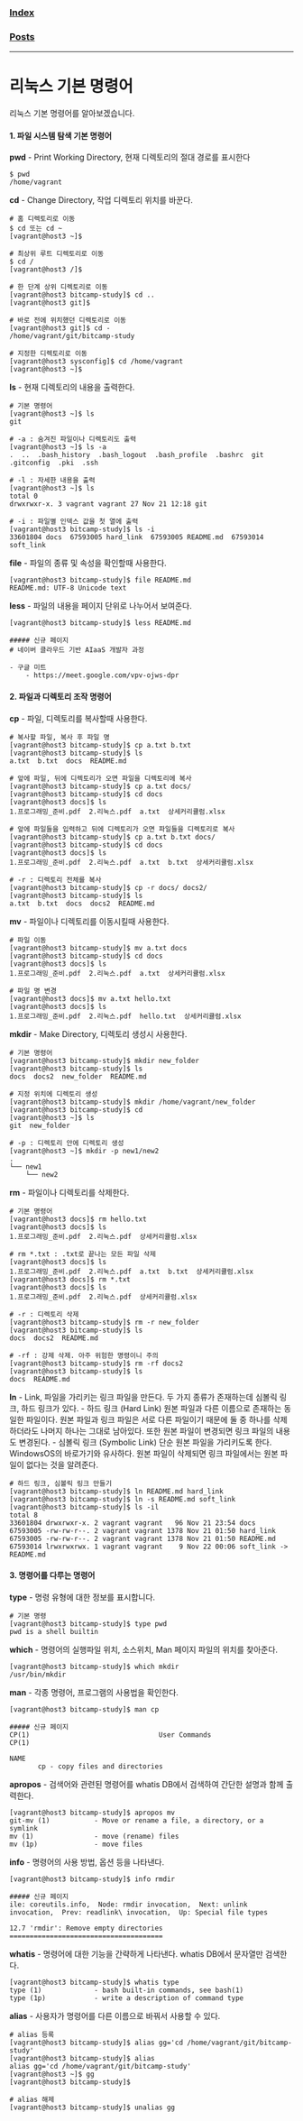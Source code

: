 ### [Index](README.md)

### [Posts](../POSTS.md)

----------------------

# 리눅스 기본 명령어

리눅스 기본 명령어를 알아보겠습니다.

#### 1. 파일 시스템 탐색 기본 명령어

**pwd** - 
    Print Working Directory, 현재 디렉토리의 절대 경로를 표시한다
```
$ pwd
/home/vagrant
```

**cd** - 
    Change Directory, 작업 디렉토리 위치를 바꾼다.

```
# 홈 디렉토리로 이동
$ cd 또는 cd ~
[vagrant@host3 ~]$

# 최상위 루트 디렉토리로 이동
$ cd /
[vagrant@host3 /]$

# 한 단계 상위 디렉토리로 이동
[vagrant@host3 bitcamp-study]$ cd ..
[vagrant@host3 git]$

# 바로 전에 위치했던 디렉토리로 이동
[vagrant@host3 git]$ cd -
/home/vagrant/git/bitcamp-study

# 지정한 디렉토리로 이동
[vagrant@host3 sysconfig]$ cd /home/vagrant
[vagrant@host3 ~]$
```

**ls** - 
    현재 디렉토리의 내용을 출력한다.
```
# 기본 명령어
[vagrant@host3 ~]$ ls
git

# -a : 숨겨진 파일이나 디렉토리도 출력
[vagrant@host3 ~]$ ls -a
.  ..  .bash_history  .bash_logout  .bash_profile  .bashrc  git  .gitconfig  .pki  .ssh

# -l : 자세한 내용을 출력
[vagrant@host3 ~]$ ls
total 0
drwxrwxr-x. 3 vagrant vagrant 27 Nov 21 12:18 git

# -i : 파일별 인덱스 값을 첫 열에 출력
[vagrant@host3 bitcamp-study]$ ls -i
33601804 docs  67593005 hard_link  67593005 README.md  67593014 soft_link
```


**file** - 
    파일의 종류 및 속성을 확인할때 사용한다.
```
[vagrant@host3 bitcamp-study]$ file README.md
README.md: UTF-8 Unicode text
```

**less** - 
    파일의 내용을 페이지 단위로 나누어서 보여준다.
```
[vagrant@host3 bitcamp-study]$ less README.md

##### 신규 페이지 
# 네이버 클라우드 기반 AIaaS 개발자 과정

- 구글 미트
    - https://meet.google.com/vpv-ojws-dpr
```


#### 2. 파일과 디렉토리 조작 명령어

**cp** - 
    파일, 디렉토리를 복사할때 사용한다.
```
# 복사할 파일, 복사 후 파일 명
[vagrant@host3 bitcamp-study]$ cp a.txt b.txt
[vagrant@host3 bitcamp-study]$ ls
a.txt  b.txt  docs  README.md

# 앞에 파일, 뒤에 디렉토리가 오면 파일을 디렉토리에 복사
[vagrant@host3 bitcamp-study]$ cp a.txt docs/
[vagrant@host3 bitcamp-study]$ cd docs
[vagrant@host3 docs]$ ls
1.프로그래밍_준비.pdf  2.리눅스.pdf  a.txt  상세커리큘럼.xlsx

# 앞에 파일들을 입력하고 뒤에 디렉토리가 오면 파일들을 디렉토리로 복사
[vagrant@host3 bitcamp-study]$ cp a.txt b.txt docs/
[vagrant@host3 bitcamp-study]$ cd docs
[vagrant@host3 docs]$ ls
1.프로그래밍_준비.pdf  2.리눅스.pdf  a.txt  b.txt  상세커리큘럼.xlsx

# -r : 디렉토리 전체를 복사
[vagrant@host3 bitcamp-study]$ cp -r docs/ docs2/
[vagrant@host3 bitcamp-study]$ ls
a.txt  b.txt  docs  docs2  README.md
```

**mv** - 
    파일이나 디렉토리를 이동시킬때 사용한다.
```
# 파일 이동
[vagrant@host3 bitcamp-study]$ mv a.txt docs
[vagrant@host3 bitcamp-study]$ cd docs
[vagrant@host3 docs]$ ls
1.프로그래밍_준비.pdf  2.리눅스.pdf  a.txt  상세커리큘럼.xlsx

# 파일 명 변경
[vagrant@host3 docs]$ mv a.txt hello.txt
[vagrant@host3 docs]$ ls
1.프로그래밍_준비.pdf  2.리눅스.pdf  hello.txt  상세커리큘럼.xlsx
```

**mkdir** - 
    Make Directory, 디렉토리 생성시 사용한다.

```
# 기본 명령어
[vagrant@host3 bitcamp-study]$ mkdir new_folder
[vagrant@host3 bitcamp-study]$ ls
docs  docs2  new_folder  README.md

# 지정 위치에 디렉토리 생성
[vagrant@host3 bitcamp-study]$ mkdir /home/vagrant/new_folder
[vagrant@host3 bitcamp-study]$ cd
[vagrant@host3 ~]$ ls
git  new_folder

# -p : 디렉토리 안에 디렉토리 생성
[vagrant@host3 ~]$ mkdir -p new1/new2
.
└── new1
    └── new2
```

**rm** - 
    파일이나 디렉토리를 삭제한다.
```
# 기본 명령어
[vagrant@host3 docs]$ rm hello.txt
[vagrant@host3 docs]$ ls
1.프로그래밍_준비.pdf  2.리눅스.pdf  상세커리큘럼.xlsx

# rm *.txt : .txt로 끝나는 모든 파일 삭제
[vagrant@host3 docs]$ ls
1.프로그래밍_준비.pdf  2.리눅스.pdf  a.txt  b.txt  상세커리큘럼.xlsx
[vagrant@host3 docs]$ rm *.txt
[vagrant@host3 docs]$ ls
1.프로그래밍_준비.pdf  2.리눅스.pdf  상세커리큘럼.xlsx

# -r : 디렉토리 삭제
[vagrant@host3 bitcamp-study]$ rm -r new_folder
[vagrant@host3 bitcamp-study]$ ls
docs  docs2  README.md

# -rf : 강제 삭제. 아주 위험한 명령이니 주의
[vagrant@host3 bitcamp-study]$ rm -rf docs2
[vagrant@host3 bitcamp-study]$ ls
docs  README.md
```

**ln** - 
    Link, 파일을 가리키는 링크 파일을 만든다.
    두 가지 종류가 존재하는데 심볼릭 링크, 하드 링크가 있다.
    - 하드 링크 (Hard Link)
        원본 파일과 다른 이름으로 존재하는 동일한 파일이다. 원본 파일과 링크 파일은 서로 다른 파일이기 때문에 둘 중 하나를 삭제하더라도 나머지 하나는 그대로 남아있다. 또한 원본 파일이 변경되면 링크 파일의 내용도 변경된다.
    - 심볼릭 링크 (Symbolic Link)
        단순 원본 파일을 가리키도록 한다. WindowsOS의 바로가기와 유사하다. 원본 파일이 삭제되면 링크 파일에서는 원본 파일이 없다는 것을 알려준다.
```
# 하드 링크, 심볼릭 링크 만들기
[vagrant@host3 bitcamp-study]$ ln README.md hard_link
[vagrant@host3 bitcamp-study]$ ln -s README.md soft_link
[vagrant@host3 bitcamp-study]$ ls -il
total 8
33601804 drwxrwxr-x. 2 vagrant vagrant   96 Nov 21 23:54 docs
67593005 -rw-rw-r--. 2 vagrant vagrant 1378 Nov 21 01:50 hard_link
67593005 -rw-rw-r--. 2 vagrant vagrant 1378 Nov 21 01:50 README.md
67593014 lrwxrwxrwx. 1 vagrant vagrant    9 Nov 22 00:06 soft_link -> README.md
```

#### 3. 명령어를 다루는 명령어

**type** - 
    명령 유형에 대한 정보를 표시합니다.
```
# 기본 명령
[vagrant@host3 bitcamp-study]$ type pwd
pwd is a shell builtin
```

**which** - 
    명령어의 실행파일 위치, 소스위치, Man 페이지 파일의 위치를 찾아준다.
```
[vagrant@host3 bitcamp-study]$ which mkdir
/usr/bin/mkdir
```

**man** - 
    각종 명령어, 프로그램의 사용법을 확인한다.
```
[vagrant@host3 bitcamp-study]$ man cp

##### 신규 페이지
CP(1)                                User Commands                               CP(1)

NAME
       cp - copy files and directories
```

**apropos** - 
    검색어와 관련된 명령어를 whatis DB에서 검색하여 간단한 설명과 함께 출력한다.
```
[vagrant@host3 bitcamp-study]$ apropos mv
git-mv (1)           - Move or rename a file, a directory, or a symlink
mv (1)               - move (rename) files
mv (1p)              - move files
```

**info** - 
    명령어의 사용 방법, 옵션 등을 나타낸다.
```
[vagrant@host3 bitcamp-study]$ info rmdir

##### 신규 페이지
ile: coreutils.info,  Node: rmdir invocation,  Next: unlink invocation,  Prev: readlink\ invocation,  Up: Special file types

12.7 'rmdir': Remove empty directories
======================================
```

**whatis** - 
    명령어에 대한 기능을 간략하게 나타낸다. whatis DB에서 문자열만 검색한다.
```
[vagrant@host3 bitcamp-study]$ whatis type
type (1)             - bash built-in commands, see bash(1)
type (1p)            - write a description of command type
```

**alias** - 
    사용자가 명령어를 다른 이름으로 바꿔서 사용할 수 있다.
```
# alias 등록
[vagrant@host3 bitcamp-study]$ alias gg='cd /home/vagrant/git/bitcamp-study'
[vagrant@host3 bitcamp-study]$ alias
alias gg='cd /home/vagrant/git/bitcamp-study'
[vagrant@host3 ~]$ gg
[vagrant@host3 bitcamp-study]$

# alias 해제
[vagrant@host3 bitcamp-study]$ unalias gg
```
